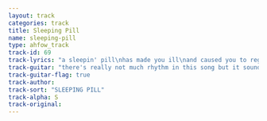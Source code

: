 ```yaml
---
layout: track
categories: track
title: Sleeping Pill
name: sleeping-pill
type: ahfow_track
track-id: 69
track-lyrics: "a sleepin' pill\nhas made you ill\nand caused you to regress\nyou're losin' touch\nwith simple pleasures\nyour life is gettin' dull\n\nyour telephone neurosis\nit's killin' all us\nyour friends are gettin' famous\nbut that's not who have to call\nyou're havin' trouble wakin' up\nyou want things to be perfect\nyou're always at the window\nyou think it's safer there"
track-guitar: "there's really not much rhythm in this song but it sounds nice to slap a capo on F# and play these chords\nverse: A D\nchange: F G Amin G F G Amin\n(provided by brad)"
track-guitar-flag: true
track-author: 
track-sort: "SLEEPING PILL"
track-alpha: S
track-original: 
---
```

